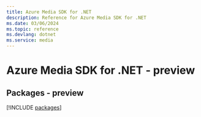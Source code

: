 ```yaml
---
title: Azure Media SDK for .NET
description: Reference for Azure Media SDK for .NET
ms.date: 03/06/2024
ms.topic: reference
ms.devlang: dotnet
ms.service: media
---
```

# Azure Media SDK for .NET - preview
## Packages - preview
[!INCLUDE [packages](media-index.md)]